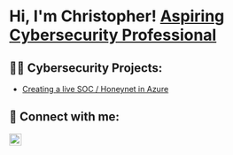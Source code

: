 <h1>Hi, I'm Christopher! <a href="https://www.linkedin.com/in/christopherpambou/">Aspiring Cybersecurity Professional</a>
  
<h2>👨‍💻 Cybersecurity Projects:</h2>

  - [Creating a live SOC / Honeynet in Azure](https://github.com/CPamb/Azure-SOC)

<h2> 🤳 Connect with me:</h2>

[<img align="left" alt="ChristopherPambou | LinkedIn" width="22px" src="https://cdn.jsdelivr.net/npm/simple-icons@v3/icons/linkedin.svg" />][linkedin]

[linkedin]:https://www.linkedin.com/in/christopherpambou/

<!--
**joshmadakor1/joshmadakor1** is a ✨ _special_ ✨ repository because its `README.md` (this file) appears on your GitHub profile.

Here are some ideas to get you started:

- 🔭 I’m currently working on ...
- 🌱 I’m currently learning ...
- 👯 I’m looking to collaborate on ...
- 🤔 I’m looking for help with ...
- 💬 Ask me about ...
- 📫 How to reach me: ...
- 😄 Pronouns: ...
- ⚡ Fun fact: ...
-->
